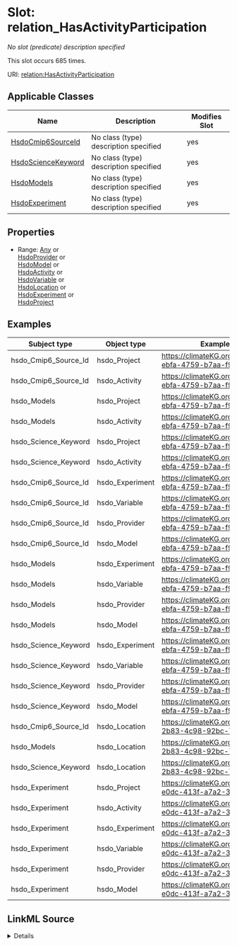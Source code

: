 

# Slot: relation_HasActivityParticipation


_No slot (predicate) description specified_






This slot occurs 685 times.


URI: [relation:HasActivityParticipation](http://relation.org/HasActivityParticipation)



<!-- no inheritance hierarchy -->





## Applicable Classes

| Name | Description | Modifies Slot |
| --- | --- | --- |
| [HsdoCmip6SourceId](../classes/HsdoCmip6SourceId.md) | No class (type) description specified |  yes  |
| [HsdoScienceKeyword](../classes/HsdoScienceKeyword.md) | No class (type) description specified |  yes  |
| [HsdoModels](../classes/HsdoModels.md) | No class (type) description specified |  yes  |
| [HsdoExperiment](../classes/HsdoExperiment.md) | No class (type) description specified |  yes  |







## Properties

* Range: [Any](../classes/Any.md)&nbsp;or&nbsp;<br />[HsdoProvider](../classes/HsdoProvider.md)&nbsp;or&nbsp;<br />[HsdoModel](../classes/HsdoModel.md)&nbsp;or&nbsp;<br />[HsdoActivity](../classes/HsdoActivity.md)&nbsp;or&nbsp;<br />[HsdoVariable](../classes/HsdoVariable.md)&nbsp;or&nbsp;<br />[HsdoLocation](../classes/HsdoLocation.md)&nbsp;or&nbsp;<br />[HsdoExperiment](../classes/HsdoExperiment.md)&nbsp;or&nbsp;<br />[HsdoProject](../classes/HsdoProject.md)






## Examples

| Subject type | Object type | Example subject | Example object | Occurrences |
| --- | --- | --- | --- | --- |
| hsdo_Cmip6_Source_Id | hsdo_Project | https://climateKG.org/entity/0cd4d2c4-ebfa-4759-b7aa-f9982122f581 | https://climateKG.org/entity/068e4119-df55-45a4-a0c5-75b3f839dc98 | 685 |
| hsdo_Cmip6_Source_Id | hsdo_Activity | https://climateKG.org/entity/0cd4d2c4-ebfa-4759-b7aa-f9982122f581 | https://climateKG.org/entity/068e4119-df55-45a4-a0c5-75b3f839dc98 | 685 |
| hsdo_Models | hsdo_Project | https://climateKG.org/entity/0cd4d2c4-ebfa-4759-b7aa-f9982122f581 | https://climateKG.org/entity/068e4119-df55-45a4-a0c5-75b3f839dc98 | 685 |
| hsdo_Models | hsdo_Activity | https://climateKG.org/entity/0cd4d2c4-ebfa-4759-b7aa-f9982122f581 | https://climateKG.org/entity/068e4119-df55-45a4-a0c5-75b3f839dc98 | 685 |
| hsdo_Science_Keyword | hsdo_Project | https://climateKG.org/entity/0cd4d2c4-ebfa-4759-b7aa-f9982122f581 | https://climateKG.org/entity/068e4119-df55-45a4-a0c5-75b3f839dc98 | 685 |
| hsdo_Science_Keyword | hsdo_Activity | https://climateKG.org/entity/0cd4d2c4-ebfa-4759-b7aa-f9982122f581 | https://climateKG.org/entity/068e4119-df55-45a4-a0c5-75b3f839dc98 | 685 |
| hsdo_Cmip6_Source_Id | hsdo_Experiment | https://climateKG.org/entity/0cd4d2c4-ebfa-4759-b7aa-f9982122f581 | https://climateKG.org/entity/88dc22d3-1fb6-471a-94de-56acb94f0f58 | 280 |
| hsdo_Cmip6_Source_Id | hsdo_Variable | https://climateKG.org/entity/0cd4d2c4-ebfa-4759-b7aa-f9982122f581 | https://climateKG.org/entity/88dc22d3-1fb6-471a-94de-56acb94f0f58 | 65 |
| hsdo_Cmip6_Source_Id | hsdo_Provider | https://climateKG.org/entity/0cd4d2c4-ebfa-4759-b7aa-f9982122f581 | https://climateKG.org/entity/88dc22d3-1fb6-471a-94de-56acb94f0f58 | 88 |
| hsdo_Cmip6_Source_Id | hsdo_Model | https://climateKG.org/entity/0cd4d2c4-ebfa-4759-b7aa-f9982122f581 | https://climateKG.org/entity/88dc22d3-1fb6-471a-94de-56acb94f0f58 | 79 |
| hsdo_Models | hsdo_Experiment | https://climateKG.org/entity/0cd4d2c4-ebfa-4759-b7aa-f9982122f581 | https://climateKG.org/entity/88dc22d3-1fb6-471a-94de-56acb94f0f58 | 280 |
| hsdo_Models | hsdo_Variable | https://climateKG.org/entity/0cd4d2c4-ebfa-4759-b7aa-f9982122f581 | https://climateKG.org/entity/88dc22d3-1fb6-471a-94de-56acb94f0f58 | 65 |
| hsdo_Models | hsdo_Provider | https://climateKG.org/entity/0cd4d2c4-ebfa-4759-b7aa-f9982122f581 | https://climateKG.org/entity/88dc22d3-1fb6-471a-94de-56acb94f0f58 | 88 |
| hsdo_Models | hsdo_Model | https://climateKG.org/entity/0cd4d2c4-ebfa-4759-b7aa-f9982122f581 | https://climateKG.org/entity/88dc22d3-1fb6-471a-94de-56acb94f0f58 | 79 |
| hsdo_Science_Keyword | hsdo_Experiment | https://climateKG.org/entity/0cd4d2c4-ebfa-4759-b7aa-f9982122f581 | https://climateKG.org/entity/88dc22d3-1fb6-471a-94de-56acb94f0f58 | 280 |
| hsdo_Science_Keyword | hsdo_Variable | https://climateKG.org/entity/0cd4d2c4-ebfa-4759-b7aa-f9982122f581 | https://climateKG.org/entity/88dc22d3-1fb6-471a-94de-56acb94f0f58 | 65 |
| hsdo_Science_Keyword | hsdo_Provider | https://climateKG.org/entity/0cd4d2c4-ebfa-4759-b7aa-f9982122f581 | https://climateKG.org/entity/88dc22d3-1fb6-471a-94de-56acb94f0f58 | 88 |
| hsdo_Science_Keyword | hsdo_Model | https://climateKG.org/entity/0cd4d2c4-ebfa-4759-b7aa-f9982122f581 | https://climateKG.org/entity/88dc22d3-1fb6-471a-94de-56acb94f0f58 | 79 |
| hsdo_Cmip6_Source_Id | hsdo_Location | https://climateKG.org/entity/5c762948-2b83-4c98-92bc-7f9a114e0d9b | https://climateKG.org/entity/4d314539-9567-41cd-95db-e3f9811ed6ea | 18 |
| hsdo_Models | hsdo_Location | https://climateKG.org/entity/5c762948-2b83-4c98-92bc-7f9a114e0d9b | https://climateKG.org/entity/4d314539-9567-41cd-95db-e3f9811ed6ea | 18 |
| hsdo_Science_Keyword | hsdo_Location | https://climateKG.org/entity/5c762948-2b83-4c98-92bc-7f9a114e0d9b | https://climateKG.org/entity/4d314539-9567-41cd-95db-e3f9811ed6ea | 18 |
| hsdo_Experiment | hsdo_Project | https://climateKG.org/entity/f2c510b5-e0dc-413f-a7a2-35791cb07090 | https://climateKG.org/entity/5796ebd9-7dcb-4968-b876-1e678484cc62 | 3 |
| hsdo_Experiment | hsdo_Activity | https://climateKG.org/entity/f2c510b5-e0dc-413f-a7a2-35791cb07090 | https://climateKG.org/entity/5796ebd9-7dcb-4968-b876-1e678484cc62 | 3 |
| hsdo_Experiment | hsdo_Experiment | https://climateKG.org/entity/f2c510b5-e0dc-413f-a7a2-35791cb07090 | https://climateKG.org/entity/88dc22d3-1fb6-471a-94de-56acb94f0f58 | 1 |
| hsdo_Experiment | hsdo_Variable | https://climateKG.org/entity/f2c510b5-e0dc-413f-a7a2-35791cb07090 | https://climateKG.org/entity/88dc22d3-1fb6-471a-94de-56acb94f0f58 | 1 |
| hsdo_Experiment | hsdo_Provider | https://climateKG.org/entity/f2c510b5-e0dc-413f-a7a2-35791cb07090 | https://climateKG.org/entity/88dc22d3-1fb6-471a-94de-56acb94f0f58 | 1 |
| hsdo_Experiment | hsdo_Model | https://climateKG.org/entity/f2c510b5-e0dc-413f-a7a2-35791cb07090 | https://climateKG.org/entity/88dc22d3-1fb6-471a-94de-56acb94f0f58 | 1 |




## LinkML Source

<details>

```yaml
name: relation_HasActivityParticipation
annotations:
  count:
    tag: count
    value: 685
description: No slot (predicate) description specified
examples:
- object:
    example_object: https://climateKG.org/entity/068e4119-df55-45a4-a0c5-75b3f839dc98
    example_object_type: hsdo_Project
    example_predicate: relation:HasActivityParticipation
    example_subject: https://climateKG.org/entity/0cd4d2c4-ebfa-4759-b7aa-f9982122f581
    example_subject_type: hsdo_Cmip6_Source_Id
- object:
    example_object: https://climateKG.org/entity/068e4119-df55-45a4-a0c5-75b3f839dc98
    example_object_type: hsdo_Activity
    example_predicate: relation:HasActivityParticipation
    example_subject: https://climateKG.org/entity/0cd4d2c4-ebfa-4759-b7aa-f9982122f581
    example_subject_type: hsdo_Cmip6_Source_Id
- object:
    example_object: https://climateKG.org/entity/068e4119-df55-45a4-a0c5-75b3f839dc98
    example_object_type: hsdo_Project
    example_predicate: relation:HasActivityParticipation
    example_subject: https://climateKG.org/entity/0cd4d2c4-ebfa-4759-b7aa-f9982122f581
    example_subject_type: hsdo_Models
- object:
    example_object: https://climateKG.org/entity/068e4119-df55-45a4-a0c5-75b3f839dc98
    example_object_type: hsdo_Activity
    example_predicate: relation:HasActivityParticipation
    example_subject: https://climateKG.org/entity/0cd4d2c4-ebfa-4759-b7aa-f9982122f581
    example_subject_type: hsdo_Models
- object:
    example_object: https://climateKG.org/entity/068e4119-df55-45a4-a0c5-75b3f839dc98
    example_object_type: hsdo_Project
    example_predicate: relation:HasActivityParticipation
    example_subject: https://climateKG.org/entity/0cd4d2c4-ebfa-4759-b7aa-f9982122f581
    example_subject_type: hsdo_Science_Keyword
- object:
    example_object: https://climateKG.org/entity/068e4119-df55-45a4-a0c5-75b3f839dc98
    example_object_type: hsdo_Activity
    example_predicate: relation:HasActivityParticipation
    example_subject: https://climateKG.org/entity/0cd4d2c4-ebfa-4759-b7aa-f9982122f581
    example_subject_type: hsdo_Science_Keyword
- object:
    example_object: https://climateKG.org/entity/88dc22d3-1fb6-471a-94de-56acb94f0f58
    example_object_type: hsdo_Experiment
    example_predicate: relation:HasActivityParticipation
    example_subject: https://climateKG.org/entity/0cd4d2c4-ebfa-4759-b7aa-f9982122f581
    example_subject_type: hsdo_Cmip6_Source_Id
- object:
    example_object: https://climateKG.org/entity/88dc22d3-1fb6-471a-94de-56acb94f0f58
    example_object_type: hsdo_Variable
    example_predicate: relation:HasActivityParticipation
    example_subject: https://climateKG.org/entity/0cd4d2c4-ebfa-4759-b7aa-f9982122f581
    example_subject_type: hsdo_Cmip6_Source_Id
- object:
    example_object: https://climateKG.org/entity/88dc22d3-1fb6-471a-94de-56acb94f0f58
    example_object_type: hsdo_Provider
    example_predicate: relation:HasActivityParticipation
    example_subject: https://climateKG.org/entity/0cd4d2c4-ebfa-4759-b7aa-f9982122f581
    example_subject_type: hsdo_Cmip6_Source_Id
- object:
    example_object: https://climateKG.org/entity/88dc22d3-1fb6-471a-94de-56acb94f0f58
    example_object_type: hsdo_Model
    example_predicate: relation:HasActivityParticipation
    example_subject: https://climateKG.org/entity/0cd4d2c4-ebfa-4759-b7aa-f9982122f581
    example_subject_type: hsdo_Cmip6_Source_Id
- object:
    example_object: https://climateKG.org/entity/88dc22d3-1fb6-471a-94de-56acb94f0f58
    example_object_type: hsdo_Experiment
    example_predicate: relation:HasActivityParticipation
    example_subject: https://climateKG.org/entity/0cd4d2c4-ebfa-4759-b7aa-f9982122f581
    example_subject_type: hsdo_Models
- object:
    example_object: https://climateKG.org/entity/88dc22d3-1fb6-471a-94de-56acb94f0f58
    example_object_type: hsdo_Variable
    example_predicate: relation:HasActivityParticipation
    example_subject: https://climateKG.org/entity/0cd4d2c4-ebfa-4759-b7aa-f9982122f581
    example_subject_type: hsdo_Models
- object:
    example_object: https://climateKG.org/entity/88dc22d3-1fb6-471a-94de-56acb94f0f58
    example_object_type: hsdo_Provider
    example_predicate: relation:HasActivityParticipation
    example_subject: https://climateKG.org/entity/0cd4d2c4-ebfa-4759-b7aa-f9982122f581
    example_subject_type: hsdo_Models
- object:
    example_object: https://climateKG.org/entity/88dc22d3-1fb6-471a-94de-56acb94f0f58
    example_object_type: hsdo_Model
    example_predicate: relation:HasActivityParticipation
    example_subject: https://climateKG.org/entity/0cd4d2c4-ebfa-4759-b7aa-f9982122f581
    example_subject_type: hsdo_Models
- object:
    example_object: https://climateKG.org/entity/88dc22d3-1fb6-471a-94de-56acb94f0f58
    example_object_type: hsdo_Experiment
    example_predicate: relation:HasActivityParticipation
    example_subject: https://climateKG.org/entity/0cd4d2c4-ebfa-4759-b7aa-f9982122f581
    example_subject_type: hsdo_Science_Keyword
- object:
    example_object: https://climateKG.org/entity/88dc22d3-1fb6-471a-94de-56acb94f0f58
    example_object_type: hsdo_Variable
    example_predicate: relation:HasActivityParticipation
    example_subject: https://climateKG.org/entity/0cd4d2c4-ebfa-4759-b7aa-f9982122f581
    example_subject_type: hsdo_Science_Keyword
- object:
    example_object: https://climateKG.org/entity/88dc22d3-1fb6-471a-94de-56acb94f0f58
    example_object_type: hsdo_Provider
    example_predicate: relation:HasActivityParticipation
    example_subject: https://climateKG.org/entity/0cd4d2c4-ebfa-4759-b7aa-f9982122f581
    example_subject_type: hsdo_Science_Keyword
- object:
    example_object: https://climateKG.org/entity/88dc22d3-1fb6-471a-94de-56acb94f0f58
    example_object_type: hsdo_Model
    example_predicate: relation:HasActivityParticipation
    example_subject: https://climateKG.org/entity/0cd4d2c4-ebfa-4759-b7aa-f9982122f581
    example_subject_type: hsdo_Science_Keyword
- object:
    example_object: https://climateKG.org/entity/4d314539-9567-41cd-95db-e3f9811ed6ea
    example_object_type: hsdo_Location
    example_predicate: relation:HasActivityParticipation
    example_subject: https://climateKG.org/entity/5c762948-2b83-4c98-92bc-7f9a114e0d9b
    example_subject_type: hsdo_Cmip6_Source_Id
- object:
    example_object: https://climateKG.org/entity/4d314539-9567-41cd-95db-e3f9811ed6ea
    example_object_type: hsdo_Location
    example_predicate: relation:HasActivityParticipation
    example_subject: https://climateKG.org/entity/5c762948-2b83-4c98-92bc-7f9a114e0d9b
    example_subject_type: hsdo_Models
- object:
    example_object: https://climateKG.org/entity/4d314539-9567-41cd-95db-e3f9811ed6ea
    example_object_type: hsdo_Location
    example_predicate: relation:HasActivityParticipation
    example_subject: https://climateKG.org/entity/5c762948-2b83-4c98-92bc-7f9a114e0d9b
    example_subject_type: hsdo_Science_Keyword
- object:
    example_object: https://climateKG.org/entity/5796ebd9-7dcb-4968-b876-1e678484cc62
    example_object_type: hsdo_Project
    example_predicate: relation:HasActivityParticipation
    example_subject: https://climateKG.org/entity/f2c510b5-e0dc-413f-a7a2-35791cb07090
    example_subject_type: hsdo_Experiment
- object:
    example_object: https://climateKG.org/entity/5796ebd9-7dcb-4968-b876-1e678484cc62
    example_object_type: hsdo_Activity
    example_predicate: relation:HasActivityParticipation
    example_subject: https://climateKG.org/entity/f2c510b5-e0dc-413f-a7a2-35791cb07090
    example_subject_type: hsdo_Experiment
- object:
    example_object: https://climateKG.org/entity/88dc22d3-1fb6-471a-94de-56acb94f0f58
    example_object_type: hsdo_Experiment
    example_predicate: relation:HasActivityParticipation
    example_subject: https://climateKG.org/entity/f2c510b5-e0dc-413f-a7a2-35791cb07090
    example_subject_type: hsdo_Experiment
- object:
    example_object: https://climateKG.org/entity/88dc22d3-1fb6-471a-94de-56acb94f0f58
    example_object_type: hsdo_Variable
    example_predicate: relation:HasActivityParticipation
    example_subject: https://climateKG.org/entity/f2c510b5-e0dc-413f-a7a2-35791cb07090
    example_subject_type: hsdo_Experiment
- object:
    example_object: https://climateKG.org/entity/88dc22d3-1fb6-471a-94de-56acb94f0f58
    example_object_type: hsdo_Provider
    example_predicate: relation:HasActivityParticipation
    example_subject: https://climateKG.org/entity/f2c510b5-e0dc-413f-a7a2-35791cb07090
    example_subject_type: hsdo_Experiment
- object:
    example_object: https://climateKG.org/entity/88dc22d3-1fb6-471a-94de-56acb94f0f58
    example_object_type: hsdo_Model
    example_predicate: relation:HasActivityParticipation
    example_subject: https://climateKG.org/entity/f2c510b5-e0dc-413f-a7a2-35791cb07090
    example_subject_type: hsdo_Experiment
from_schema: dream-kg
rank: 1000
slot_uri: relation:HasActivityParticipation
alias: relation_HasActivityParticipation
domain_of:
- hsdo_Cmip6_Source_Id
- hsdo_Experiment
- hsdo_Models
- hsdo_Science_Keyword
range: Any
any_of:
- range: hsdo_Provider
- range: hsdo_Model
- range: hsdo_Activity
- range: hsdo_Variable
- range: hsdo_Location
- range: hsdo_Experiment
- range: hsdo_Project

```
</details>